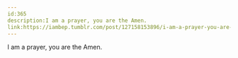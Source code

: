 ```yaml
---
id:365
description:I am a prayer, you are the Amen.
link:https://iambep.tumblr.com/post/127158153896/i-am-a-prayer-you-are-the-amen
---
```


I am a prayer, you are the Amen.